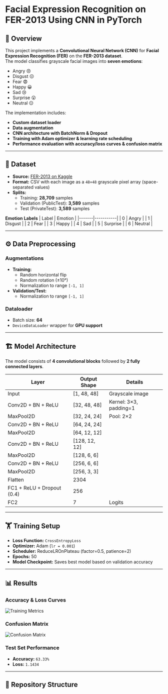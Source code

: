 # Facial Expression Recognition on FER-2013 Using CNN in PyTorch

## 📌 Overview
This project implements a **Convolutional Neural Network (CNN)** for **Facial Expression Recognition (FER)** on the **FER-2013 dataset**.  
The model classifies grayscale facial images into **seven emotions**:

- Angry 😠  
- Disgust 😖  
- Fear 😨  
- Happy 😀  
- Sad 😢  
- Surprise 😮  
- Neutral 😐  

The implementation includes:
- **Custom dataset loader**
- **Data augmentation**
- **CNN architecture with BatchNorm & Dropout**
- **Training with Adam optimizer & learning rate scheduling**
- **Performance evaluation with accuracy/loss curves & confusion matrix**

---

## 📂 Dataset
- **Source:** [FER-2013 on Kaggle](https://www.kaggle.com/datasets/msambare/fer2013)  
- **Format:** CSV with each image as a `48×48` grayscale pixel array (space-separated values)  
- **Splits:**
  - Training: **28,709** samples
  - Validation (PublicTest): **3,589** samples
  - Test (PrivateTest): **3,589** samples

**Emotion Labels**
| Label | Emotion   |
|-------|-----------|
| 0     | Angry     |
| 1     | Disgust   |
| 2     | Fear      |
| 3     | Happy     |
| 4     | Sad       |
| 5     | Surprise  |
| 6     | Neutral   |

---

## ⚙️ Data Preprocessing
### **Augmentations**
- **Training:**
  - Random horizontal flip
  - Random rotation (±10°)
  - Normalization to range `[-1, 1]`
- **Validation/Test:**
  - Normalization to range `[-1, 1]`

### **Dataloader**
- Batch size: **64**
- `DeviceDataLoader` wrapper for **GPU support**

---

## 🏗 Model Architecture
The model consists of **4 convolutional blocks** followed by **2 fully connected layers**.

| Layer                        | Output Shape   | Details |
|------------------------------|---------------|---------|
| Input                        | [1, 48, 48]   | Grayscale image |
| Conv2D + BN + ReLU           | [32, 48, 48]  | Kernel: 3×3, padding=1 |
| MaxPool2D                    | [32, 24, 24]  | Pool: 2×2 |
| Conv2D + BN + ReLU           | [64, 24, 24]  |          |
| MaxPool2D                    | [64, 12, 12]  |          |
| Conv2D + BN + ReLU           | [128, 12, 12] |          |
| MaxPool2D                    | [128, 6, 6]   |          |
| Conv2D + BN + ReLU           | [256, 6, 6]   |          |
| MaxPool2D                    | [256, 3, 3]   |          |
| Flatten                      | 2304          |          |
| FC1 + ReLU + Dropout (0.4)   | 256           |          |
| FC2                          | 7             | Logits   |

---

## 🏋️ Training Setup
- **Loss Function:** `CrossEntropyLoss`
- **Optimizer:** Adam (`lr = 0.001`)
- **Scheduler:** ReduceLROnPlateau (factor=0.5, patience=2)
- **Epochs:** 50
- **Model Checkpoint:** Saves best model based on validation accuracy

---

## 📊 Results
### **Accuracy & Loss Curves**
![Training Metrics](plots/train_metrics_lr0.001_ep50.png)

### **Confusion Matrix**
![Confusion Matrix](plots/conf_matrix_lr0_001_ep50.png)

### **Test Set Performance**
- **Accuracy:** `63.33%`
- **Loss:** `1.1434`

---

## 📁 Repository Structure
